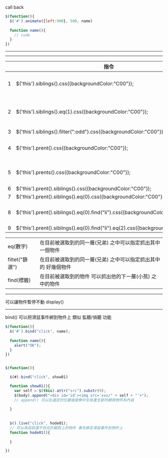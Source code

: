 
call back
```javascript
$(function(){
  $('#').animate({left:900}, 500, name)
  
  function name(){
    // code
  }
})
```
<hr>
<hr>

|   |   指令  |   |
|---|---|---|
| 1  |  $('this').siblings().css({backgroundColor:"C00"}); |  他->兄弟們->變紅色  |
| 2  |  $('this').siblings().eq(1).css({backgroundColor:"C00"}); |他->兄弟們->指定第二個->變紅色 |
| 3  |  $('this').siblings().filter(":odd").css({backgroundColor:"C00"}); | |
| 4  |  $('this').prent().css({backgroundColor:"C00"}); | 他->爸爸->變紅色 |
| 5  |  $('this').prents().css({backgroundColor:"C00"}); | 他->爸爸Ｓ->變紅色|
| 6  |  $('this').prent().siblings().css({backgroundColor:"C00"});  |  |
| 7  |  $('this').prent().siblings().eq(0).css({backgroundColor:"C00"});  | |
| 8  |  $('this').prent().siblings().eq(0).find("li").css({backgroundColor:"C00"});  | find("li") 只能用標籤|
| 9  |  $('this').prent().siblings().eq(0).find("li").eq(2).css({backgroundColor:"C00"});  | |

|   |   |
|---|---|
| eq(數字) |  在目前被選取到的同一層(兄弟) 之中可以指定抓出其中一個物件 | 
|  filtet("篩選") |  在目前被選取到的同一層(兄弟) 之中可以指定抓出其中的 好幾個物件 | 
|  find(標籤) |  在目前被選取到的物件 可以抓出他的下一層(小孩) 之中的物件 | 

<hr>

可以讓物件暫停不動
display()

<hr>

bind() 可以把滑鼠事件綁到物件上 類似 監聽/偵聽 功能
```javascript
$(function(){
  $('#').bind("click", name);
  
  function name(){
    alert("OK");
  }
})
```


```javascript

$(function(){

  $(#).bind("click", show01)

  function show01(){
    var self = $(this).attr("src").substr(9);
    $(body).append("<div id='id'><img src='xxx/" + self + "'>");
    // append() 可以在選定的位置後面無中生有產生新的網頁物件和內容
  
  }
  
  
  $().live("click", hode01);
  // 可以為目前還不存在於網頁上的物件 事先綁定滑鼠事件到物件上
  function hode01(){
  
  }

})

```





